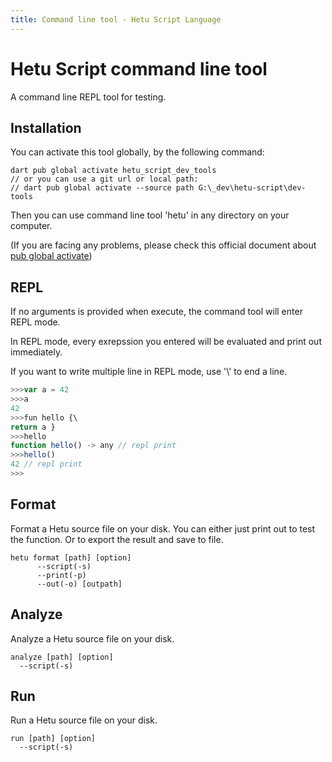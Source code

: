 ```yaml
---
title: Command line tool - Hetu Script Language
---
```


# Hetu Script command line tool

A command line REPL tool for testing.

## Installation

You can activate this tool globally, by the following command:

```
dart pub global activate hetu_script_dev_tools
// or you can use a git url or local path:
// dart pub global activate --source path G:\_dev\hetu-script\dev-tools
```

Then you can use command line tool 'hetu' in any directory on your computer.

(If you are facing any problems, please check this official document about [pub global activate](https://dart.dev/tools/pub/cmd/pub-global))

## REPL

If no arguments is provided when execute, the command tool will enter REPL mode.

In REPL mode, every exrepssion you entered will be evaluated and print out immediately.

If you want to write multiple line in REPL mode, use '\\' to end a line.

```typescript
>>>var a = 42
>>>a
42
>>>fun hello {\
return a }
>>>hello
function hello() -> any // repl print
>>>hello()
42 // repl print
>>>
```

## Format

Format a Hetu source file on your disk. You can either just print out to test the function. Or to export the result and save to file.

```
hetu format [path] [option]
      --script(-s)
      --print(-p)
      --out(-o) [outpath]
```

## Analyze

Analyze a Hetu source file on your disk.

```
analyze [path] [option]
  --script(-s)
```

## Run

Run a Hetu source file on your disk.

```
run [path] [option]
  --script(-s)
```
